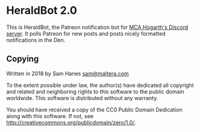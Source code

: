 # HeraldBot 2.0

This is HeraldBot, the Patreon notification bot for [MCA Hogarth's
Discord server][micah]. It polls Patreon for new posts and posts nicely
formatted notifications in the Den.

[micah]: https://www.patreon.com/mcahogarth/overview

## Copying

Written in 2018 by Sam Hanes <sam@maltera.com>

To the extent possible under law, the author(s) have dedicated all
copyright and related and neighboring rights to this software to the
public domain worldwide. This software is distributed without any warranty.

You should have received a copy of the CC0 Public Domain Dedication
along with this software. If not, see
<http://creativecommons.org/publicdomain/zero/1.0/>.
